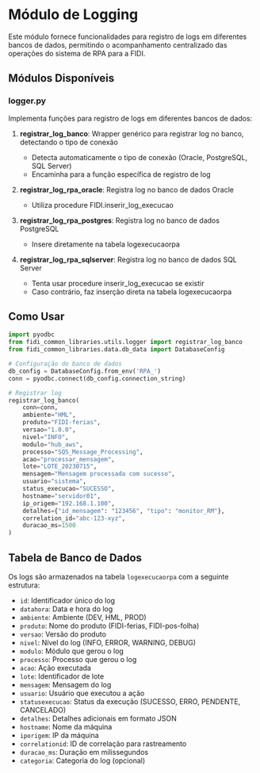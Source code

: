 # Módulo de Logging

Este módulo fornece funcionalidades para registro de logs em diferentes bancos de dados, permitindo o acompanhamento centralizado das operações do sistema de RPA para a FIDI.

## Módulos Disponíveis

### logger.py

Implementa funções para registro de logs em diferentes bancos de dados:

1. **registrar_log_banco**: Wrapper genérico para registrar log no banco, detectando o tipo de conexão
   - Detecta automaticamente o tipo de conexão (Oracle, PostgreSQL, SQL Server)
   - Encaminha para a função específica de registro de log

2. **registrar_log_rpa_oracle**: Registra log no banco de dados Oracle
   - Utiliza procedure FIDI.inserir_log_execucao

3. **registrar_log_rpa_postgres**: Registra log no banco de dados PostgreSQL
   - Insere diretamente na tabela logexecucaorpa

4. **registrar_log_rpa_sqlserver**: Registra log no banco de dados SQL Server
   - Tenta usar procedure inserir_log_execucao se existir
   - Caso contrário, faz inserção direta na tabela logexecucaorpa

## Como Usar

```python
import pyodbc
from fidi_common_libraries.utils.logger import registrar_log_banco
from fidi_common_libraries.data.db_data import DatabaseConfig

# Configuração do banco de dados
db_config = DatabaseConfig.from_env('RPA_')
conn = pyodbc.connect(db_config.connection_string)

# Registrar log
registrar_log_banco(
    conn=conn,
    ambiente="HML",
    produto="FIDI-ferias",
    versao="1.0.0",
    nivel="INFO",
    modulo="hub_aws",
    processo="SQS_Message_Processing",
    acao="processar_mensagem",
    lote="LOTE_20230715",
    mensagem="Mensagem processada com sucesso",
    usuario="sistema",
    status_execucao="SUCESSO",
    hostname="servidor01",
    ip_origem="192.168.1.100",
    detalhes={"id_mensagem": "123456", "tipo": "monitor_RM"},
    correlation_id="abc-123-xyz",
    duracao_ms=1500
)
```

## Tabela de Banco de Dados

Os logs são armazenados na tabela `logexecucaorpa` com a seguinte estrutura:

- `id`: Identificador único do log
- `datahora`: Data e hora do log
- `ambiente`: Ambiente (DEV, HML, PROD)
- `produto`: Nome do produto (FIDI-ferias, FIDI-pos-folha)
- `versao`: Versão do produto
- `nivel`: Nível do log (INFO, ERROR, WARNING, DEBUG)
- `modulo`: Módulo que gerou o log
- `processo`: Processo que gerou o log
- `acao`: Ação executada
- `lote`: Identificador de lote
- `mensagem`: Mensagem do log
- `usuario`: Usuário que executou a ação
- `statusexecucao`: Status da execução (SUCESSO, ERRO, PENDENTE, CANCELADO)
- `detalhes`: Detalhes adicionais em formato JSON
- `hostname`: Nome da máquina
- `iporigem`: IP da máquina
- `correlationid`: ID de correlação para rastreamento
- `duracao_ms`: Duração em milissegundos
- `categoria`: Categoria do log (opcional)
